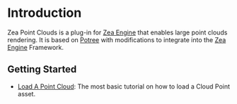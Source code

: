 # Introduction
Zea Point Clouds is a plug-in for [Zea Engine](http://zea.live/zea-engine) that enables large point clouds rendering. It is based on [Potree](https://github.com/potree/potree/) with modifications to integrate into the [Zea Engine](http://zea.live/zea-engine) Framework.

## Getting Started
 * [Load A Point Cloud](tutorials/load-a-point-cloud.md): The most basic tutorial on how to load a Cloud Point asset.